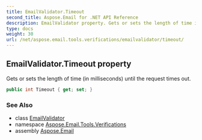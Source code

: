 ```yaml
---
title: EmailValidator.Timeout
second_title: Aspose.Email for .NET API Reference
description: EmailValidator property. Gets or sets the length of time in milliseconds until the request times out
type: docs
weight: 30
url: /net/aspose.email.tools.verifications/emailvalidator/timeout/
---
```

## EmailValidator.Timeout property

Gets or sets the length of time (in milliseconds) until the request times out.

```csharp
public int Timeout { get; set; }
```

### See Also

* class [EmailValidator](../)
* namespace [Aspose.Email.Tools.Verifications](../../emailvalidator/)
* assembly [Aspose.Email](../../../)


